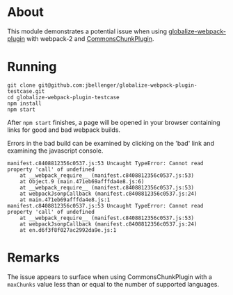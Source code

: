 # About
This module demonstrates a potential issue when using [globalize-webpack-plugin](https://github.com/rxaviers/globalize-webpack-plugin) with webpack-2 and [CommonsChunkPlugin](https://webpack.js.org/plugins/commons-chunk-plugin/).

# Running
```
git clone git@github.com:jbellenger/globalize-webpack-plugin-testcase.git
cd globalize-webpack-plugin-testcase
npm install
npm start
```
After `npm start` finishes, a page will be opened in your browser containing links for good and bad webpack builds.

Errors in the bad build can be examined by clicking on the 'bad' link and examining the javascript console.

```
manifest.c8408812356c0537.js:53 Uncaught TypeError: Cannot read property 'call' of undefined
    at __webpack_require__ (manifest.c8408812356c0537.js:53)
    at Object.9 (main.471eb69afffda4e8.js:6)
    at __webpack_require__ (manifest.c8408812356c0537.js:53)
    at webpackJsonpCallback (manifest.c8408812356c0537.js:24)
    at main.471eb69afffda4e8.js:1
manifest.c8408812356c0537.js:53 Uncaught TypeError: Cannot read property 'call' of undefined
    at __webpack_require__ (manifest.c8408812356c0537.js:53)
    at webpackJsonpCallback (manifest.c8408812356c0537.js:24)
    at en.d6f3f8f027ac2992da9e.js:1
```

# Remarks
The issue appears to surface when using CommonsChunkPlugin with a `maxChunks` value less than or equal to the number of supported languages. 
